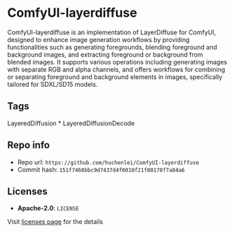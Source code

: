 # ComfyUI-layerdiffuse
ComfyUI-layerdiffuse is an implementation of LayerDiffuse for ComfyUI, designed to enhance image generation workflows by providing functionalities such as generating foregrounds, blending foreground and background images, and extracting foreground or background from blended images. It supports various operations including generating images with separate RGB and alpha channels, and offers workflows for combining or separating foreground and background elements in images, specifically tailored for SDXL/SD15 models.

## Tags
LayeredDiffusion * LayeredDiffusionDecode

## Repo info
- Repo url: `https://github.com/huchenlei/ComfyUI-layerdiffuse`
- Commit hash: `151f7460bbc9d7437d4f0010f21f80178f7a84a6`

## Licenses
- **Apache-2.0**: `LICENSE`

Visit [licenses page](licenses.md) for the details
